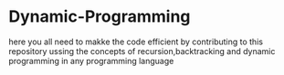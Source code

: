 # Dynamic-Programming
here you all need to makke the code efficient
by contributing to this repository
ussing the concepts of recursion,backtracking and dynamic programming in any programming language
